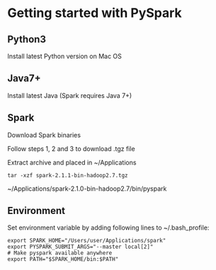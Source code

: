 # Getting started with PySpark

## Python3
Install latest Python version on Mac OS

## Java7+ 
Install latest Java (Spark requires Java 7+)

## Spark
Download Spark binaries

Follow steps 1, 2 and 3 to download .tgz file

Extract archive and placed in ~/Applications

```
tar -xzf spark-2.1.1-bin-hadoop2.7.tgz
```

~/Applications/spark-2.1.0-bin-hadoop2.7/bin/pyspark

## Environment
Set environment variable by adding following lines to ~/.bash_profile:

```
export SPARK_HOME="/Users/user/Applications/spark"
export PYSPARK_SUBMIT_ARGS="--master local[2]"
# Make pyspark available anywhere
export PATH="$SPARK_HOME/bin:$PATH"
```


